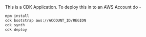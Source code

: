 This is a CDK Application. To deploy this in to an AWS Account do - 

```bash
npm install
cdk bootstrap aws://ACCOUNT_ID/REGION
cdk synth
cdk deploy
```
